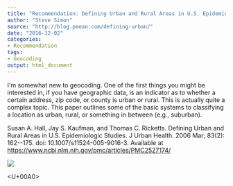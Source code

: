 ```yaml
---
title: "Recommendation: Defining Urban and Rural Areas in U.S. Epidemiologic Studies"
author: "Steve Simon"
source: "http://blog.pmean.com/defining-urban/"
date: "2016-12-02"
categories:
- Recommendation
tags:
- Geocoding
output: html_document
---
```


I'm somewhat new to geocoding. One of the first things you might be
interested in, if you have geographic data, is an indicator as to
whether a certain address, zip code, or county is urban or rural. This
is actually quite a complex topic. This paper outlines some of the basic
systems to classifying a location as urban, rural, or something in
between (e.g., suburban).

<!---More--->

Susan A. Hall, Jay S. Kaufman, and Thomas C. Ricketts. Defining Urban
and Rural Areas in U.S. Epidemiologic Studies. J Urban Health. 2006 Mar;
83(2): 162--175. doi: 10.1007/s11524-005-9016-3. Available at
<https://www.ncbi.nlm.nih.gov/pmc/articles/PMC2527174/>

![](http://www.pmean.com/images/images/16/defining-urban01.png)



<U+00A0>


